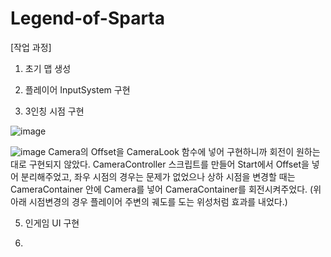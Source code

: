 # Legend-of-Sparta

[작업 과정]

1. 초기 맵 생성

2. 플레이어 InputSystem 구현

3. 3인칭 시점 구현
   
![image](https://github.com/amor1523/Legend-of-Sparta/assets/167174802/3d930739-7926-4803-a2b0-faa09dbb754e)

![image](https://github.com/amor1523/Legend-of-Sparta/assets/167174802/b50b3107-7727-446f-ba38-a5772b8f8a7a)
Camera의 Offset을 CameraLook 함수에 넣어 구현하니까 회전이 원하는대로 구현되지 않았다.
CameraController 스크립트를 만들어 Start에서 Offset을 넣어 분리해주었고,
좌우 시점의 경우는 문제가 없었으나 상하 시점을 변경할 때는 CameraContainer 안에 Camera를 넣어 CameraContainer를 회전시켜주었다.
(위아래 시점변경의 경우 플레이어 주변의 궤도를 도는 위성처럼 효과를 내었다.)

5. 인게임 UI 구현

6. 
